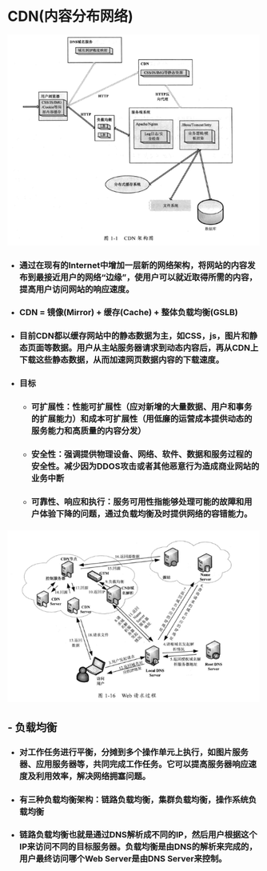 # CDN\(内容分布网络\)

![](/assets/搜狗截图17年08月06日1331_1.png)

* ### 通过在现有的Internet中增加一层新的网络架构，将网站的内容发布到最接近用户的网络“边缘”，使用户可以就近取得所需的内容，提高用户访问网站的响应速度。
* ### CDN = 镜像\(Mirror\) + 缓存\(Cache\) + 整体负载均衡\(GSLB\)
* ### 目前CDN都以缓存网站中的静态数据为主，如CSS，js，图片和静态页面等数据。用户从主站服务器请求到动态内容后，再从CDN上下载这些静态数据，从而加速网页数据内容的下载速度。
* ### 目标

  * ### 可扩展性：性能可扩展性（应对新增的大量数据、用户和事务的扩展能力）和成本可扩展性（用低廉的运营成本提供动态的服务能力和高质量的内容分发）
  * ### 安全性：强调提供物理设备、网络、软件、数据和服务过程的安全性。减少因为DDOS攻击或者其他恶意行为造成商业网站的业务中断
  * ### 可靠性、响应和执行：服务可用性指能够处理可能的故障和用户体验下降的问题，通过负载均衡及时提供网络的容错能力。

  ### 

### ![](/assets/搜狗截图17年08月06日1332_2.png)

## - 负载均衡

* ### 对工作任务进行平衡，分摊到多个操作单元上执行，如图片服务器、应用服务器等，共同完成工作任务。它可以提高服务器响应速度及利用效率，解决网络拥塞问题。
* ### 有三种负载均衡架构：链路负载均衡，集群负载均衡，操作系统负载均衡
* ### 链路负载均衡也就是通过DNS解析成不同的IP，然后用户根据这个IP来访问不同的目标服务器。负载均衡是由DNS的解析来完成的，用户最终访问哪个Web Server是由DNS Server来控制。



